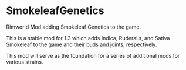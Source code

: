 # SmokeleafGenetics
Rimworld Mod adding Smokeleaf Genetics to the game.


This is a stable mod for 1.3 which adds Indica, Ruderalis, and Sativa Smokeleaf to the game and their buds and joints, respectively.

This mod will serve as the foundation for a series of additional mods for various strains.
